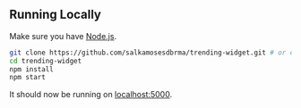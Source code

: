 
## Running Locally

Make sure you have [Node.js](http://nodejs.org/).

```sh
git clone https://github.com/salkamosesdbrma/trending-widget.git # or clone your own fork
cd trending-widget
npm install
npm start
```

It should now be running on [localhost:5000](http://localhost:5000/).
